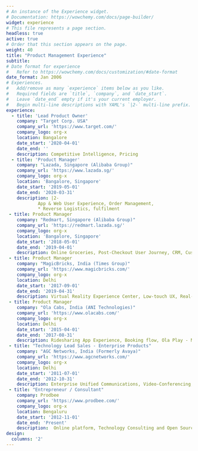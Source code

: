 ```yaml
---
# An instance of the Experience widget.
# Documentation: https://wowchemy.com/docs/page-builder/
widget: experience
# This file represents a page section.
headless: true
active: true
# Order that this section appears on the page.
weight: 40
title: "Product Management Experience"
subtitle:
# Date format for experience
#   Refer to https://wowchemy.com/docs/customization/#date-format
date_format: Jan 2006
# Experiences.
#   Add/remove as many `experience` items below as you like.
#   Required fields are `title`, `company`, and `date_start`.
#   Leave `date_end` empty if it's your current employer.
#   Begin multi-line descriptions with YAML's `|2-` multi-line prefix.
experience:
  - title: 'Lead Product Owner'
    company: "Target Corp. USA"
    company_url: 'https://www.target.com/'
    company_logo: org-x
    location: Bangalore
    date_start: '2020-04-01'
    date_end: ''
    description: Competitive Intelligence, Pricing        
  - title: 'Product Manager'
    company: "Lazada, Singapore (Alibaba Group)"
    company_url: 'https://www.lazada.sg/'
    company_logo: org-x
    location: 'Bangalore, Singapore'
    date_start: '2019-05-01'
    date_end: '2020-03-31'
    description: |2- 
            App & Web User Experience, Order Management,
            * Reverse Logistics, fulfilment  
 - title: Product Manager
    company: "Redmart, Singapore (Alibaba Group)"
    company_url: 'https://redmart.lazada.sg/'
    company_logo: org-x
    location: 'Bangalore, Singapore'
    date_start: '2018-05-01'
    date_end: '2019-04-01'
    description: Online Groceries, Post-Checkout User Journey, CRM, Customer Help Center  
 - title: Product Manager
    company: "MagicBricks, India (Times Group)"
    company_url: 'https://www.magicbricks.com/'
    company_logo: org-x
    location: Delhi
    date_start: '2017-09-01'
    date_end: '2019-04-31'
    description: Virtual Reality Experience Center, Low-touch UX, Real-estate Web Search & Discovery
 - title: Product Manager
    company: "Ola Cabs, India (ANI Technologies)"
    company_url: 'https://www.olacabs.com/'
    company_logo: org-x
    location: Delhi
    date_start: '2015-04-01'
    date_end: '2017-08-31'
    description: Ridesharing App Experience, Booking flow, Ola Play - Multimedia/IOT Platform       
 - title: "Technology Lead Sales - Enterprise Products"
    company: "AGC Networks, India (Formerly Avaya)"
    company_url: 'https://www.agcnetworks.com/'
    company_logo: org-x
    location: Delhi
    date_start: '2011-07-01'
    date_end: '2012-10-31'
    description: Enterprise Unified Communications, Video-Conferencing, Contact-Center, Telephony Platform       
 - title: "Entrepreneur / Consultant"
    company: Prodbee
    company_url: 'https://www.prodbee.com/'
    company_logo: org-x
    location: Bengaluru
    date_start: '2012-11-01'
    date_end: 'Present'
    description:  Online platform, Technology Consulting and Open Source
design:
  columns: '2'
---
```

